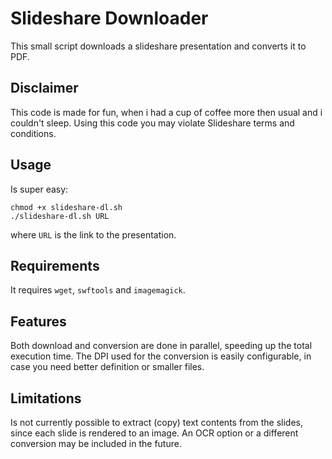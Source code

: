 Slideshare Downloader
=====================

This small script downloads a slideshare presentation and converts it to PDF.

Disclaimer
----------

This code is made for fun, when i had a cup of coffee more then usual and i
couldn't sleep.  Using this code you may violate Slideshare terms and
conditions.

Usage
-----

Is super easy:

    chmod +x slideshare-dl.sh
    ./slideshare-dl.sh URL

where `URL` is the link to the presentation.

Requirements
------------

It requires `wget`, `swftools` and `imagemagick`.

Features
--------

Both download and conversion are done in parallel, speeding up the total
execution time.  The DPI used for the conversion is easily configurable, in
case you need better definition or smaller files.

Limitations
-----------

Is not currently possible to extract (copy) text contents from the slides,
since each slide is rendered to an image. An OCR option or a different
conversion may be included in the future.

